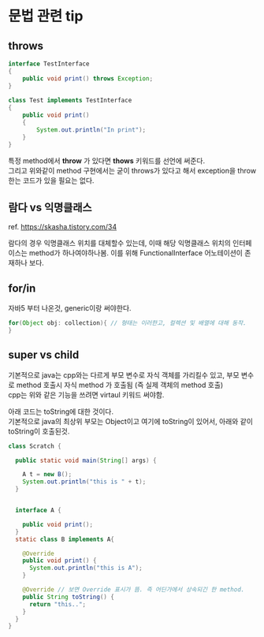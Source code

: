 # 문법 관련 tip

## throws

```java
interface TestInterface
{
    public void print() throws Exception;
}
  
class Test implements TestInterface
{
    public void print()
    {
        System.out.println("In print");
    }
}
```

특정 method에서 **throw** 가 있다면 **thows** 키워드를 선언에 써준다.  
그리고 위와같이 method 구현에서는 굳이 throws가 있다고 해서 exception을 throw한는 코드가 있을 필요는 없다.

## 람다 vs 익명클래스

ref. <https://skasha.tistory.com/34>

람다의 경우 익명클래스 위치를 대체할수 있는데, 이때 
해당 익명클래스 위치의 인터페이스는 method가 하나여야하나봄. 이를 위해 FunctionalInterface 어노테이션이 존재하나 보다. 


## for/in

자바5 부터 나온것, generic이랑 써야한다. 

```java
for(Object obj: collection){ // 형태는 이러한고, 컬렉션 및 배열에 대해 동작.
}
```

## super vs child

기본적으로 java는 cpp와는 다르게 부모 변수로 자식 객체를 가리킬수 있고, 부모 변수로 method 호출시 자식 method 가 호출됨 (즉 실제 객체의 method 호출)  
cpp는 위와 같은 기능을 쓰려면 virtaul 키워드 써야함. 
  
아래 코드는 toString에 대한 것이다.  
기본적으로 java의 최상위 부모는 Object이고 여기에 toString이 있어서, 아래와 같이 toString이 호출된것. 
```java
class Scratch {

  public static void main(String[] args) {

    A t = new B();
    System.out.println("this is " + t);
  }


  interface A {

    public void print();
  }
  static class B implements A{

    @Override
    public void print() {
      System.out.println("this is A");
    }

    @Override // 보면 Override 표시가 뜸. 즉 어딘가에서 상속되긴 한 method.
    public String toString() {
      return "this..";
    }
  }
}
```

